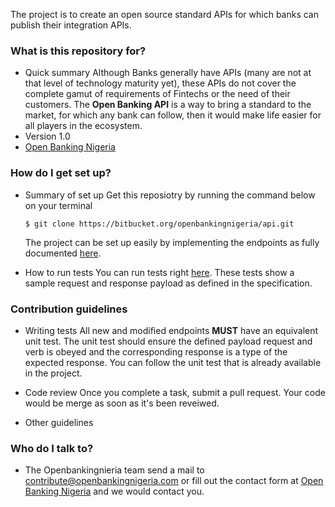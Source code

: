 The project is to create an open source standard APIs for which banks can publish their integration APIs.

### What is this repository for? ###

* Quick summary
	Although Banks generally have APIs (many are not at that level of technology maturity yet), these APIs do not cover the complete gamut of requirements of Fintechs or the need of their customers. The **Open Banking API** is a way to bring a standard to the market, for which any bank can follow, then it would make life easier for all players in the ecosystem.
* Version
	1.0
* [Open Banking Nigeria](http://openbankingnigeria.com)

### How do I get set up? ###

* Summary of set up
    Get this reposiotry by running the command below on your terminal
    
    ```
	$ git clone https://bitbucket.org/openbankingnigeria/api.git
	```  
    
    The project can be set up easily by implementing the endpoints as fully documented [here](http://openbankingnigeria.com/specs/v1.0).
* How to run tests
	You can run tests right [here](http://openbankingnigeria.com/specs/v1.0). These tests show a sample request and response payload as defined in the specification.

### Contribution guidelines ###

* Writing tests
  All new and modified endpoints **MUST** have an equivalent unit test.
  The unit test should ensure the defined payload request and verb is obeyed and the corresponding response is a type of the expected response.
  You can follow the unit test that is already available in the project.
* Code review
  Once you complete a task, submit a pull request.
  Your code would be merge as soon as it's been reveiwed.
  
* Other guidelines

### Who do I talk to? ###

* The Openbankingnieria team
	send a mail to [contribute@openbankingnigeria.com](mailto:contribute@openbankingnigeria.com) or fill out the contact form at [Open Banking Nigeria](http://openbankingnigeria.com) and we would contact you.